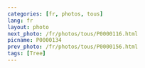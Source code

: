 ```yaml
---
categories: [fr, photos, tous]
lang: fr
layout: photo
next_photo: /fr/photos/tous/P0000116.html
picname: P0000134
prev_photo: /fr/photos/tous/P0000156.html
tags: [Tree]
---
```

